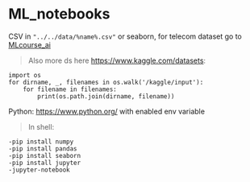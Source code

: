 # ML_notebooks

CSV in ```"../../data/%name%.csv"``` or seaborn, 
for telecom dataset go to [MLcourse_ai]([url](https://github.com/Yorko/mlcourse.ai/blob/main/data/telecom_churn.csv))
>Also more ds here https://www.kaggle.com/datasets:
```
import os
for dirname, _, filenames in os.walk('/kaggle/input'):
    for filename in filenames:
        print(os.path.join(dirname, filename))
```
Python: https://www.python.org/ with enabled env variable
>In shell: 
```
-pip install numpy
-pip install pandas
-pip install seaborn
-pip install jupyter
-jupyter-notebook
```
